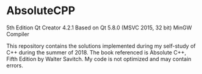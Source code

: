 # AbsoluteCPP
5th Edition
Qt Creator 4.2.1
Based on Qt 5.8.0 (MSVC 2015, 32 bit) MinGW Compiler

This repository contains the solutions implemented during my self-study of C++ during the summer of 2018. The book referenced is Absolute C++,
Fifth Edition by Walter Savitch. My code is not optimized and may contain errors.
